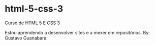 # html-5-css-3
 Curso de HTML 5 E CSS 3

Estou aprendendo a desenvolver sites e a mexer em repositórios. By: Gustavo Guanabara 

